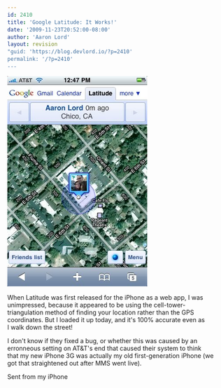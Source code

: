 ```yaml
---
id: 2410
title: 'Google Latitude: It Works!'
date: '2009-11-23T20:52:00-08:00'
author: 'Aaron Lord'
layout: revision
"guid: 'https://blog.devlord.io/?p=2410'
permalink: '/?p=2410'
---
```


<p class="mobile-photo"><a href="/assets/img/2011/10/photo-797596.jpg"><img src="/assets/img/2011/10/photo-797596.jpg?w=200" border="0" alt="" /></a></p>When Latitude was first released for the iPhone as a web app, I was  <br>unimpressed, because it appeared to be using the cell-tower- <br>triangulation method of finding your location rather than the GPS  <br>coordinates. But I loaded it up today, and it&#039;s 100% accurate even as  <br>I walk down the street!<p>I don&#039;t know if they fixed a bug, or whether this was caused by an  <br>erronneous setting on AT&amp;T&#039;s end that caused their system to think  <br>that my new iPhone 3G was actually my old first-generation iPhone (we  <br>got that straightened out after MMS went live).<p>Sent from my iPhone<div class="blogger-post-footer"><img width='1' height='1' src='' alt='' /></div>